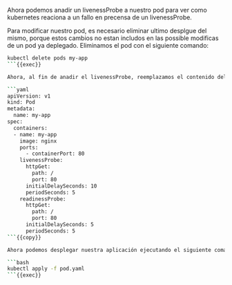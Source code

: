 Ahora podemos anadir un livenessProbe a nuestro pod para ver como kubernetes reaciona a un fallo en precensa de un livenessProbe.

Para modificar nuestro pod, es necesario eliminar ultimo desplgue del mismo, porque estos cambios no estan includos en las possible modificas de un pod ya deplegado. Eliminamos el pod con el siguiente comando:

```bash
kubectl delete pods my-app
```{{exec}}

Ahora, al fin de anadir el livenessProbe, reemplazamos el contenido del archivo `pod.yaml` de la siguiente manera:

```yaml
apiVersion: v1
kind: Pod
metadata:
  name: my-app
spec:
  containers:
  - name: my-app
    image: nginx
    ports:
      - containerPort: 80
    livenessProbe:
      httpGet:
        path: /
        port: 80
      initialDelaySeconds: 10
      periodSeconds: 5
    readinessProbe:
      httpGet:
        path: /
        port: 80
      initialDelaySeconds: 5
      periodSeconds: 5
```{{copy}}

Ahora podemos desplegar nuestra aplicación ejecutando el siguiente comando:

```bash
kubectl apply -f pod.yaml
```{{exec}}